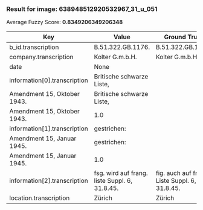 ### Result for image: 638948512920532967_31_u_051
Average Fuzzy Score: **0.8349206349206348**
<small>

| Key | Value | Ground Truth | Score |
| --- | --- | --- | --- |
| b_id.transcription | B.51.322.GB.1176. | B.51.322.GB.1176. | 1.0 |
| company.transcription | Kolter G.m.b.H. | Kolter G.m.b.H. | 1.0 |
| date | None |  | 0.0 |
| information[0].transcription | Britische schwarze Liste,
Amendment 15, Oktober 1943. | Britische schwarze Liste,
Amendment 15, Oktober 1943. | 1.0 |
| information[1].transcription | gestrichen:
Amendment 15, Januar 1945. | gestrichen:
Amendment 15, Januar 1945. | 1.0 |
| information[2].transcription | fsg. wird auf frang. liste Suppl. 6, 31.8.45. | fig. auch auf franz. Liste Suppl. 6, 31.8.45. | 0.8444444444444444 |
| location.transcription | Zürich | Zürich | 1.0 |

</small>
